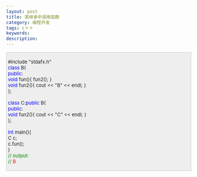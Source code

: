 ```yaml
---
layout: post
title: 类继承中调用函数
category: 编程开发
tags: c＋＋
keywords: 
description: 
---
```


<div>

<div>

<div
style="border-bottom:#cccccc 1px solid;border-left:#cccccc 1px solid;padding-bottom:4px;background-color:#eeeeee;padding-left:4px;width:98%;padding-right:5px;font-size:13px;word-break:break-all;border-top:#cccccc 1px solid;border-right:#cccccc 1px solid;padding-top:4px;">

\#include "stdafx.h"\
 <span style="color:#0000ff;">class</span> B{\
 <span style="color:#0000ff;">public</span>:\
     <span style="color:#0000ff;">void</span> fun(){ fun2(); }\
     <span
style="color:#0000ff;">void</span> fun2(){ cout \<\< "B" \<\< endl; }\
 };\
\
 <span style="color:#0000ff;">class</span> C:<span
style="color:#0000ff;">public</span> B{\
 <span style="color:#0000ff;">public</span>:\
     <span
style="color:#0000ff;">void</span> fun2(){ cout \<\< "C" \<\< endl; }\
 };\
\
 <span style="color:#0000ff;">int</span> main(){\
     C c;\
     c.fun();\
 }\
 <span style="color:#008000;">//</span><span
style="color:#008000;"> output:\
 </span><span style="color:#008000;">//</span><span
style="color:red;"> B</span>

</div>

</div>

</div>






